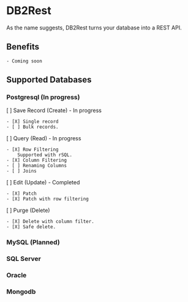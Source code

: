 # DB2Rest
As the name suggests, DB2Rest turns your database into a REST API. 

## Benefits
    - Coming soon

## Supported Databases

### Postgresql (In progress)

[ ] Save Record (Create) - In progress

    - [X] Single record
    - [ ] Bulk records.

[ ] Query (Read)   - In progress

    - [X] Row Filtering
        Supported with rSQL.
    - [X] Column Filtering
    - [ ] Renaming Columns
    - [ ] Joins

[ ] Edit (Update)  - Completed

    - [X] Patch
    - [X] Patch with row filtering
     
    
[ ] Purge (Delete) 

    - [X] Delete with column filter.
    - [X] Safe delete.


### MySQL (Planned)

### SQL Server 

### Oracle 


### Mongodb





